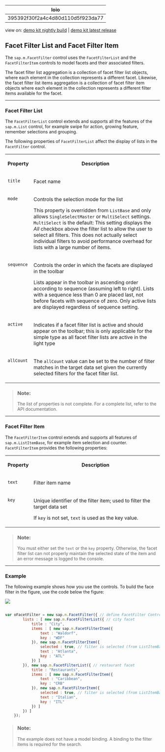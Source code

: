 <!-- loio395392f30f2a4c4d80d110d5f923da77 -->

| loio |
| -----|
| 395392f30f2a4c4d80d110d5f923da77 |

<div id="loio">

view on: [demo kit nightly build](https://openui5nightly.hana.ondemand.com/#/topic/395392f30f2a4c4d80d110d5f923da77) | [demo kit latest release](https://openui5.hana.ondemand.com/#/topic/395392f30f2a4c4d80d110d5f923da77)</div>

## Facet Filter List and Facet Filter Item

The `sap.m.FacetFilter` control uses the `FacetFilterList` and the `FacetFilterItem` controls to model facets and their associated filters.

The facet filter list aggregation is a collection of facet filter list objects, where each element in the collection represents a different facet. Likewise, the facet filter list items aggregation is a collection of facet filter item objects where each element in the collection represents a different filter items available for the facet.

***

### Facet Filter List

The `FacetFilterList` control extends and supports all the features of the `sap.m.List` control, for example swipe for action, growing feature, remember selections and grouping.

The following properties of `FacetFilterList` affect the display of lists in the `FacetFilter` control.


<table>
<tr>
<th valign="top">

Property



</th>
<th valign="top">

Description



</th>
</tr>
<tr>
<td valign="top">

`title`



</td>
<td valign="top">

Facet name



</td>
</tr>
<tr>
<td valign="top">

`mode`



</td>
<td valign="top">

Controls the selection mode for the list

This property is overridden from `ListBase` and only allows `SingleSelectMaster` or `MultiSelect` settings. `MultiSelect` is the default: This setting displays the *All* checkbox above the filter list to allow the user to select all filters. This does not actually select individual filters to avoid performance overhead for lists with a large number of items.



</td>
</tr>
<tr>
<td valign="top">

`sequence`



</td>
<td valign="top">

Controls the order in which the facets are displayed in the toolbar

Lists appear in the toolbar in ascending order according to sequence \(assuming left to right\). Lists with a sequence less than 0 are placed last, not before facets with sequence of zero. Only active lists are displayed regardless of sequence setting.



</td>
</tr>
<tr>
<td valign="top">

`active`



</td>
<td valign="top">

Indicates if a facet filter list is active and should appear on the toolbar; this is only applicable for the simple type as all facet filter lists are active in the light type



</td>
</tr>
<tr>
<td valign="top">

`allCount`



</td>
<td valign="top">

The `allCount` value can be set to the number of filter matches in the target data set given the currently selected filters for the facet filter list.



</td>
</tr>
</table>

> ### Note:  
> The list of properties is not complete. For a complete list, refer to the API documentation.

***

### Facet Filter Item

The `FacetFilterItem` control extends and supports all features of `sap.m.ListItemBase`, for example item selection and counter. `FacetFilterItem` provides the following properties:


<table>
<tr>
<th valign="top">

Property



</th>
<th valign="top">

Description



</th>
</tr>
<tr>
<td valign="top">

`text`



</td>
<td valign="top">

Filter item name



</td>
</tr>
<tr>
<td valign="top">

`key`



</td>
<td valign="top">

Unique identifier of the filter item; used to filter the target data set

If `key` is not set, `text` is used as the key value.



</td>
</tr>
</table>

> ### Note:  
> You must either set the `text` or the `key` property. Otherwise, the facet filter list can not properly maintain the selected state of the item and an error message is logged to the console.

***

### Example

The following example shows how you use the controls. To build the face filter in the figure, use the code below the figure:

![](loio118e5d5c01ed49ccbf00c174e87c416a_LowRes.png)

``` js
    
var oFacetFilter = new sap.m.FacetFilter({ // define FacetFilter Control
        lists : [ new sap.m.FacetFilterList({ // city facet
            title : "City",
            items : [ new sap.m.FacetFilterItem({
                text : "Waldorf",
                key : "WDF"
            }), new sap.m.FacetFilterItem({
                selected : true, // filter is selected (from ListItemBase)
                text : "Atlanta",
                key : "ATL"
            }) ]
        }), new sap.m.FacetFilterList({ // restaurant facet
            title : "Restaurants",
            items : [ new sap.m.FacetFilterItem({
                text : "Caribbean",
                key : "CRB"
            }), new sap.m.FacetFilterItem({
                selected : true, // filter is selected (from ListItemBase)
                text : "Italian",
                key : "ITL"
            }) ]
        }) ]
    });

```

> ### Note:  
> The example does not have a model binding. A binding to the filter items is required for the search.

